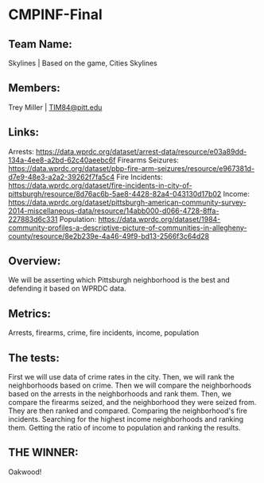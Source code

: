 # CMPINF-Final

## Team Name: 
Skylines | Based on the game, Cities Skylines
## Members:
Trey Miller | TIM84@pitt.edu

## Links:
Arrests:
https://data.wprdc.org/dataset/arrest-data/resource/e03a89dd-134a-4ee8-a2bd-62c40aeebc6f
Firearms Seizures:
https://data.wprdc.org/dataset/pbp-fire-arm-seizures/resource/e967381d-d7e9-48e3-a2a2-39262f7fa5c4
Fire Incidents:
https://data.wprdc.org/dataset/fire-incidents-in-city-of-pittsburgh/resource/8d76ac6b-5ae8-4428-82a4-043130d17b02
Income:
https://data.wprdc.org/dataset/pittsburgh-american-community-survey-2014-miscellaneous-data/resource/14abb000-d066-4728-8ffa-227883d6c331
Population:
https://data.wprdc.org/dataset/1984-community-profiles-a-descriptive-picture-of-communities-in-allegheny-county/resource/8e2b239e-4a46-49f9-bd13-2566f3c64d28
## Overview:
We will be asserting which Pittsburgh neighborhood is the best and defending it based on WPRDC data. 

## Metrics:
Arrests, firearms, crime, fire incidents, income, population

## The tests:
First we will use data of crime rates in the city. Then, we will rank the neighborhoods based on crime.
Then we will compare the neighborhoods based on the arrests in the neighborhoods and rank them.
Then, we compare the firearms seized, and the neighborhood they were seized from. They are then ranked and compared.
Comparing the neighborhood's fire incidents.
Searching for the highest income neighborhoods and ranking them.
Getting the ratio of income to population and ranking the results.

## THE WINNER:

Oakwood!
